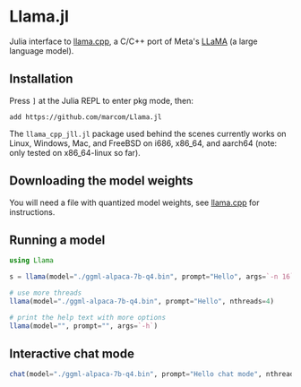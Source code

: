 # Llama.jl

Julia interface to
[llama.cpp](https://github.com/ggerganov/llama.cpp), a C/C++ port of
Meta's [LLaMA](https://arxiv.org/abs/2302.13971) (a large language
model).

## Installation

Press `]` at the Julia REPL to enter pkg mode, then:

```
add https://github.com/marcom/Llama.jl
```

The `llama_cpp_jll.jl` package used behind the scenes currently works
on Linux, Windows, Mac, and FreeBSD on i686, x86_64, and aarch64 (note: only
tested on x86_64-linux so far).

## Downloading the model weights

You will need a file with quantized model weights, see
[llama.cpp](https://github.com/ggerganov/llama.cpp) for instructions.

## Running a model

```julia
using Llama

s = llama(model="./ggml-alpaca-7b-q4.bin", prompt="Hello", args=`-n 16`)

# use more threads
llama(model="./ggml-alpaca-7b-q4.bin", prompt="Hello", nthreads=4)

# print the help text with more options
llama(model="", prompt="", args=`-h`)
```

## Interactive chat mode

```julia
chat(model="./ggml-alpaca-7b-q4.bin", prompt="Hello chat mode", nthreads=4)
```
